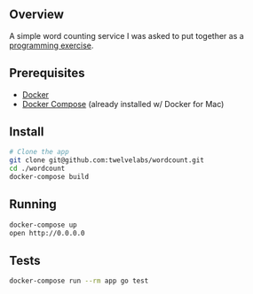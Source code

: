 ## Overview

A simple word counting service I was asked to put together as a [programming exercise](./docs/requirements.md).

## Prerequisites

- [Docker](https://docs.docker.com/install/)
- [Docker Compose](https://docs.docker.com/compose/install/) (already installed w/ Docker for Mac)

## Install

```bash
# Clone the app
git clone git@github.com:twelvelabs/wordcount.git
cd ./wordcount
docker-compose build
```

## Running

```bash
docker-compose up
open http://0.0.0.0
```

## Tests

```bash
docker-compose run --rm app go test
```
